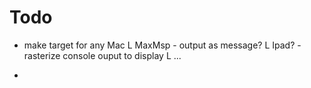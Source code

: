 #  Todo

-   make target for any Mac
                 L  MaxMsp  - output as message? 
                 L  Ipad?   - rasterize console ouput to display
                 L  ...
                 
-   

